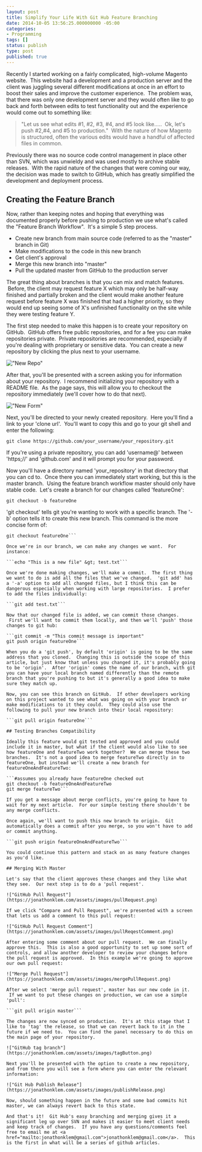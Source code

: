 ```yaml
---
layout: post
title: Simplify Your Life With Git Hub Feature Branching
date: 2014-10-05 13:56:25.000000000 -05:00
categories:
- Programming
tags: []
status: publish
type: post
published: true
---
```


Recently I started working on a fairly complicated, high-volume Magento website.  This website had a development and a production server and the client was juggling several different modifications at once in an effort to boost their sales and improve the customer experience.  The problem was, that there was only one development server and they would often like to go back and forth between edits to test functionality out and the experience would come out to something like: 

> "Let us see what edits #1, #2, #3, #4, and #5 look like.....  Ok, let's push #2,#4, and #5 to production."  With the nature of how Magento is structured, often the various edits would have a handful of affected files in common.

Previously there was no source code control management in place other than SVN, which was unwieldy and was used mostly to archive stable releases.  With the rapid nature of the changes that were coming our way, the decision was made to switch to GitHub, which has greatly simplified the development and deployment process.

## Creating the Feature Branch

Now, rather than keeping notes and hoping that everything was documented properly before pushing to production we use what's called the "Feature Branch Workflow".  It's a simple 5 step process.

+ Create new branch from main source code (referred to as the "master" branch in Git)
+ Make modifications to the code in this new branch
+ Get client's approval
+ Merge this new branch into "master"
+ Pull the updated master from GitHub to the production server

The great thing about branches is that you can mix and match features.  Before, the client may request feature X which may only be half-way finished and partially broken and the client would make another feature request before feature X was finished that had a higher priority, so they would end up seeing some of X's unfinished functionality on the site while they were testing feature Y.

The first step needed to make this happen is to create your repository on GitHub.  GitHub offers free public repositories, and for a fee you can make repositories private.  Private repositories are recommended, especially if you're dealing with proprietary or sensitive data.  You can create a new repository by clicking the plus next to your username.

!["New Repo"](https://jonathonklem.com/assets/images/new-repository-300x122.png)

After that, you'll be presented with a screen asking you for information about your repository.  I recommend initializing your repository with a README file.  As the page says, this will allow you to checkout the repository immediately (we'll cover how to do that next).

!["New Form"](https://jonathonklem.com/assets/images/new-form.png)

Next, you'll be directed to your newly created repository.  Here you'll find a link to your 'clone url'.  You'll want to copy this and go to your git shell and enter the following:

```git clone https://github.com/your_username/your_repository.git```

If you're using a private repository, you can add 'username@' between 'https;//' and 'github.com' and it will prompt you for your password.

Now you'll have a directory named 'your_repository' in that directory that you can cd to.  Once there you can immediately start working, but this is the master branch.  Using the feature branch workflow master should only have stable code.  Let's create a branch for our changes called 'featureOne':

```git checkout -b featureOne```

'git checkout' tells git you're wanting to work with a specific branch. The '-b' option tells it to create this new branch. This command is the more concise form of:

```git branch featureOne
git checkout featureOne```

Once we're in our branch, we can make any changes we want.  For instance:

```echo "This is a new file" &gt; test.txt```

Once we're done making changes, we'll make a commit.  The first thing we want to do is add all the files that we've changed.  'git add' has a '-a' option to add all changed files, but I think this can be dangerous especially when working with large repositories.  I prefer to add the files individually:

```git add test.txt```

Now that our changed file is added, we can commit those changes.  First we'll want to commit them locally, and then we'll 'push' those changes to git hub:

```git commit -m "This commit message is important"
git push origin featureOne```

When you do a 'git push', by default 'origin' is going to be the same address that you cloned.  Changing this is outside the scope of this article, but just know that unless you changed it, it's probably going to be 'origin'.  After 'origin' comes the name of our branch, with git you can have your local branch named differently than the remote branch that you're pushing to but it's generally a good idea to make sure they match up.

Now, you can see this branch on GitHub.  If other developers working on this project wanted to see what was going on with your branch or make modifications to it they could.  They could also use the following to pull your new branch into their local repository:

```git pull origin featureOne```

## Testing Branches Compatibility

Ideally this feature would git tested and approved and you could include it in master, but what if the client would also like to see how featureOne and featureTwo work together?  We can merge these two branches.  It's not a good idea to merge featureTwo directly in to featureOne, but instead we'll create a new branch for featureOneAndFeatureTwo:

```#assumes you already have featureOne checked out
git checkout -b featureOneAndFeatureTwo 
git merge featureTwo```

If you get a message about merge conflicts, you're going to have to wait for my next article.  For our simple testing there shouldn't be any merge conflicts.

Once again, we'll want to push this new branch to origin.  Git automatically does a commit after you merge, so you won't have to add or commit anything.

```git push origin featureOneAndFeatureTwo```

You could continue this pattern and stack on as many feature changes as you'd like.  

## Merging With Master

Let's say that the client approves these changes and they like what they see.  Our next step is to do a 'pull request'.

!["GitHub Pull Request"](https://jonathonklem.com/assets/images/pullRequest.png)

If we click "Compare and Pull Request", we're presented with a screen that lets us add a comment to this pull request:

!["GitHub Pull Request Comment"](https://jonathonklem.com/assets/images/pullReqestComment.png)

After entering some comment about our pull request.  We can finally approve this.  This is also a good opportunity to set up some sort of controls, and allow another developer to review your changes before the pull request is approved.  In this example we're going to approve our own pull request:

!["Merge Pull Request"](https://jonathonklem.com/assets/images/mergePullRequest.png)

After we select 'merge pull request', master has our new code in it.  If we want to put these changes on production, we can use a simple 'pull':

```git pull origin master```

The changes are now synced on production.  It's at this stage that I like to 'tag' the release, so that we can revert back to it in the future if we need to.  You can find the panel necessary to do this on the main page of your repository.

!["GitHub tag branch"](https://jonathonklem.com/assets/images/tagButton.png)

Next you'll be presented with the option to create a new repository, and from there you will see a form where you can enter the relevant information:

!["Git Hub Publish Release"](https://jonathonklem.com/assets/images/publishRelease.png)

Now, should something happen in the future and some bad commits hit master, we can always revert back to this state.

And that's it!  Git Hub's easy branching and merging gives it a significant leg up over SVN and makes it easier to meet client needs and keep track of changes.  If you have any questions/comments feel free to email me at <a href="mailto:jonathonklem@gmail.com">jonathonklem@gmail.com</a>.  This is the first in what will be a series of github articles.
